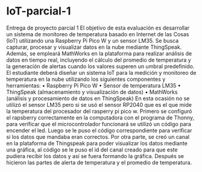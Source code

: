 # IoT-parcial-1
Entrega de proyecto parcial 1
El objetivo de esta evaluación es desarrollar un sistema de monitoreo de temperatura basado en Internet de las Cosas (IoT) utilizando una Raspberry Pi Pico W y un sensor LM35. Se busca capturar, procesar y visualizar datos en la nube mediante ThingSpeak. Además, se empleará MathWorks en la plataforma para realizar análisis de datos en tiempo real, incluyendo el cálculo del promedio de temperatura y la generación de alertas cuando los valores superen un umbral predefinido.
El estudiante deberá diseñar un sistema IoT para la medición y monitoreo de temperatura en la nube utilizando los siguientes componentes y herramientas:
•	Raspberry Pi Pico W
•	Sensor de temperatura LM35
•	ThingSpeak (almacenamiento y visualización de datos)
•	MathWorks (análisis y procesamiento de datos en ThingSpeak)
En esta ocasión no se utilizó el sensor LM35 pero si se usó el sensor RP2040 que es el que mide la temperatura del procesador del rasperry pi pico w.
Primero se configuró el rapsberry correctamente en la computadora con el programa de Thonny, para verificar que el microcontrolador funcionará se utilizó un código para encender el led.
Luego se le puso el código correspondiente para verificar si los datos que mandaba eran correctos.
Por otra parte, se creó un canal en la plataforma de Thingspeak para poder visualizar los datos mediante una gráfica, al código se le puso el id del canal creado para que este pudiera recibir los datos y así se fuera formando la gráfica.
Después se hicieron las partes de alerta de temperatura y el promedio de temperatura.
